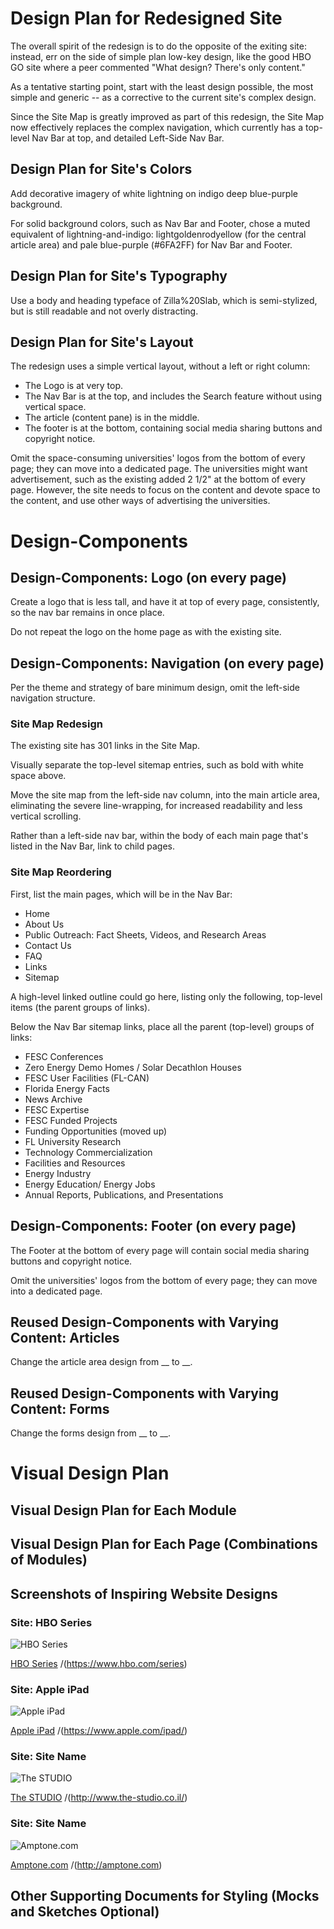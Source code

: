 # Design Plan for Redesigned Site

The overall spirit of the redesign is to do the opposite of the exiting site: instead, err on the side of simple plan low-key design, like the good HBO GO site where a peer commented "What design? There's only content."

As a tentative starting point, start with the least design possible, the most simple and generic -- as a corrective to the current site's complex design.

Since the Site Map is greatly improved as part of this redesign, the Site Map now effectively replaces the complex navigation, which currently has a top-level Nav Bar at top, and detailed Left-Side Nav Bar.


## Design Plan for Site's Colors

Add decorative imagery of white lightning on indigo deep blue-purple background. 

For solid background colors, such as Nav Bar and Footer, chose a muted equivalent of lightning-and-indigo: lightgoldenrodyellow (for the central article area) and pale blue-purple (#6FA2FF) for Nav Bar and Footer.


## Design Plan for Site's Typography

Use a body and heading typeface of Zilla%20Slab, which is semi-stylized, but is still readable and not overly distracting.


## Design Plan for Site's Layout

The redesign uses a simple vertical layout, without a left or right column:

*   The Logo is at very top.
*   The Nav Bar is at the top, and includes the Search feature without using vertical space.
*   The article (content pane) is in the middle.
*   The footer is at the bottom, containing social media sharing buttons and copyright notice.  

Omit the space-consuming universities' logos from the bottom of every page; they can move into a dedicated page.
The universities might want advertisement, such as the existing added 2 1/2" at the bottom of every page.
However, the site needs to focus on the content and devote space to the content, and use other ways of advertising the universities.


<!--=========================================================-->
# Design-Components


## Design-Components: Logo (on every page)

Create a logo that is less tall, and have it at top of every page, consistently, so the nav bar remains in once place.

Do not repeat the logo on the home page as with the existing site.


## Design-Components: Navigation (on every page)

Per the theme and strategy of bare minimum design, omit the left-side navigation structure.


### Site Map Redesign

The existing site has 301 links in the Site Map.

Visually separate the top-level sitemap entries, such as bold with white space above.

Move the site map from the left-side nav column, into the main article area, eliminating the severe line-wrapping, for increased readability and less vertical scrolling.

Rather than a left-side nav bar, within the body of each main page that's listed in the Nav Bar, link to child pages.


### Site Map Reordering

First, list the main pages, which will be in the Nav Bar:
*   Home
*   About Us
*   Public Outreach: Fact Sheets, Videos, and Research Areas
*   Contact Us
*   FAQ
*   Links
*   Sitemap

A high-level linked outline could go here, listing only the following, top-level items (the parent groups of links).

Below the Nav Bar sitemap links, place all the parent (top-level) groups of links:
*   FESC Conferences
*   Zero Energy Demo Homes / Solar Decathlon Houses
*   FESC User Facilities (FL-CAN)
*   Florida Energy Facts
*   News Archive
*   FESC Expertise
*   FESC Funded Projects
*   Funding Opportunities (moved up)
*   FL University Research
*   Technology Commercialization
*   Facilities and Resources
*   Energy Industry
*   Energy Education/ Energy Jobs
*   Annual Reports, Publications, and Presentations


## Design-Components: Footer (on every page)

The Footer at the bottom of every page will contain social media sharing buttons and copyright notice.

Omit the universities' logos from the bottom of every page; they can move into a dedicated page.


## Reused Design-Components with Varying Content: Articles

Change the article area design from __ to __.


## Reused Design-Components with Varying Content: Forms

Change the forms design from __ to __.


<!--=========================================================-->
# Visual Design Plan


## Visual Design Plan for Each Module


## Visual Design Plan for Each Page (Combinations of Modules)


## Screenshots of Inspiring Website Designs

### Site: HBO Series
![HBO Series](docs/hboseries.png "HBO Series")

[HBO Series](https://www.hbo.com/series) /(https://www.hbo.com/series)


### Site: Apple iPad

![Apple iPad](docs/Apple-iPadSite.png "Apple iPad")

[Apple iPad](https://www.apple.com/ipad/) /(https://www.apple.com/ipad/)


### Site: Site Name

![The STUDIO](docs/thestudio.png "The STUDIO")

[The STUDIO](http://www.the-studio.co.il/) /(http://www.the-studio.co.il/)


### Site: Site Name

![Amptone.com](docs/Amptone-com.png "Amptone.com")

[Amptone.com](http://amptone.com) /(http://amptone.com)



## Other Supporting Documents for Styling (Mocks and Sketches Optional)

